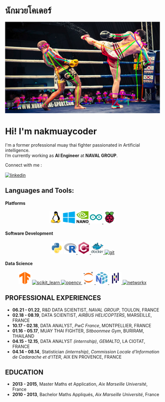 # นักมวยโคเดอร์ 

<img src="kick.png" alt="drawing" width="800"/>

# Hi! I'm **nakmuaycoder**

I'm a former professional muay thai fighter passionated in Artificial intelligence.<br>
I’m currently working as **AI Engineer** at **NAVAL GROUP**.


Connect with me :

<a href="https://www.linkedin.com/in/olivier-feher-9446b5105/" target="blank"><img align="center" src="https://raw.githubusercontent.com/rahuldkjain/github-profile-readme-generator/master/src/images/icons/Social/linked-in-alt.svg" alt="linkedin" height="30" width="40" /></a>

## Languages and Tools:

#### Platforms
<p style="text-align:center">
<a href="https://www.linux.org/" target="_blank" rel="noreferrer"> <img src="https://raw.githubusercontent.com/devicons/devicon/master/icons/linux/linux-original.svg" alt="linux" width="40" height="40"/></a> 
<a href="https://www.microsoft.com/" target="_blank" rel="noreferrer"> <img src="https://raw.githubusercontent.com/devicons/devicon/master/icons/windows8/windows8-original.svg" alt="linux" width="40" height="40"/></a> 
<a href="https://www.nvidia.com/en-us/autonomous-machines/embedded-systems/" target="_blank" rel="noreferrer"> <img src="index.svg" alt="jetson" width="40" height="40"/> </a>
<a href="https://www.arduino.cc/en/software" target="_blank" rel="noreferrer"> <img src="https://raw.githubusercontent.com/devicons/devicon/master/icons/arduino/arduino-original.svg" alt="arduino" width="40" height="40"/> </a>
<a href="https://www.raspberrypi.org/" target="_blank" rel="noreferrer"> <img src="https://raw.githubusercontent.com/devicons/devicon/master/icons/raspberrypi/raspberrypi-original.svg" alt="raspberry" width="40" height="40"/> </a>

</p>
  
#### Software Development
<p style="text-align:center">
<a href="https://www.python.org" target="_blank" rel="noreferrer"> <img src="https://raw.githubusercontent.com/devicons/devicon/master/icons/python/python-original.svg" alt="python" width="40" height="40"/></a>
<a href="https://www.r-project.org/" target="_blank" rel="noreferrer"> <img src="https://raw.githubusercontent.com/devicons/devicon/master/icons/r/r-original.svg" alt="r" width="40" height="40"/> </a> <a href="https://www.w3schools.com/cpp/" target="_blank" rel="noreferrer"></a>
<a href="https://www.cplusplus.com/" target="_blank" rel="noreferrer">
<img src="https://raw.githubusercontent.com/devicons/devicon/master/icons/cplusplus/cplusplus-original.svg" alt="cplusplus" width="40" height="40"/> </a>
<a href="https://www.docker.com/" target="_blank" rel="noreferrer">
<img src="https://raw.githubusercontent.com/devicons/devicon/master/icons/docker/docker-original-wordmark.svg" alt="docker" width="40" height="40"/> </a> <a href="https://git-scm.com/" target="_blank" rel="noreferrer"> <img src="https://www.vectorlogo.zone/logos/git-scm/git-scm-icon.svg" alt="git" width="40" height="40"/> </a>
</p>

#### Data Science
<p style="text-align:center">
<a href="https://www.tensorflow.org" target="_blank" rel="noreferrer"> <img src="https://raw.githubusercontent.com/devicons/devicon/master/icons/tensorflow/tensorflow-original.svg" alt="tensorflow" width="40" height="40"/></a>
<a href="https://scikit-learn.org/" target="_blank" rel="noreferrer"> <img src="https://upload.wikimedia.org/wikipedia/commons/0/05/Scikit_learn_logo_small.svg" alt="scikit_learn" width="40" height="40"/> </a>
<a href="https://opencv.org/" target="_blank" rel="noreferrer"> <img src="https://www.vectorlogo.zone/logos/opencv/opencv-icon.svg" alt="opencv" width="40" height="40"/> </a> 
<a href="https://jupyter.org/" target="_blank" rel="noreferrer"> <img src="https://raw.githubusercontent.com/devicons/devicon/master/icons/jupyter/jupyter-original.svg" alt="jupyter" width="40" height="40"/> </a>
<a href="https://numpy.org/" target="_blank" rel="noreferrer"> <img src="https://raw.githubusercontent.com/devicons/devicon/master/icons/numpy/numpy-original.svg" alt="numpy" width="40" height="40"/> </a>
<a href="https://pandas.pydata.org/" target="_blank" rel="noreferrer"> <img src="https://raw.githubusercontent.com/devicons/devicon/master/icons/pandas/pandas-original.svg" alt="pandas" width="40" height="40"/> </a>
<a href="https://networkx.org/documentation/stable/tutorial.html" target="_blank" rel="noreferrer"> <img src="https://avatars.githubusercontent.com/u/388785?s=280&v=4" alt="networkx" width="40" heighr="40"/> </a>
</p>


## PROFESSIONAL EXPERIENCES
* __06.21 - 01.22__, R&D DATA SCIENTIST, _NAVAL GROUP_, TOULON, FRANCE
* __02.18 - 08.19__, DATA SCIENTIST, _AIRBUS HELICOPTERS_, MARSEILLE, FRANCE
* __10.17 - 02.18__, DATA ANALYST, _PwC France_, MONTPELLIER, FRANCE
* __01.16 - 05.17__, MUAY THAI FIGHTER, _Sitboonmee Gym_, BURIRAM, THAILAND
* __04.15 - 12.15__, DATA ANALYST _(internship)_, _GEMALTO_, LA CIOTAT, FRANCE
* __04.14 - 08.14__, Statistician _(internship)_, _Commission Locale d’Information de Cadarache et d’ITER_, AIX EN PROVENCE, FRANCE

## EDUCATION
* __2013 - 2015__, Master Maths et Application, _Aix Marseille Université_, France
* __2010 - 2013__, Bachelor Maths Appliqués, _Aix Marseille Université_, France
